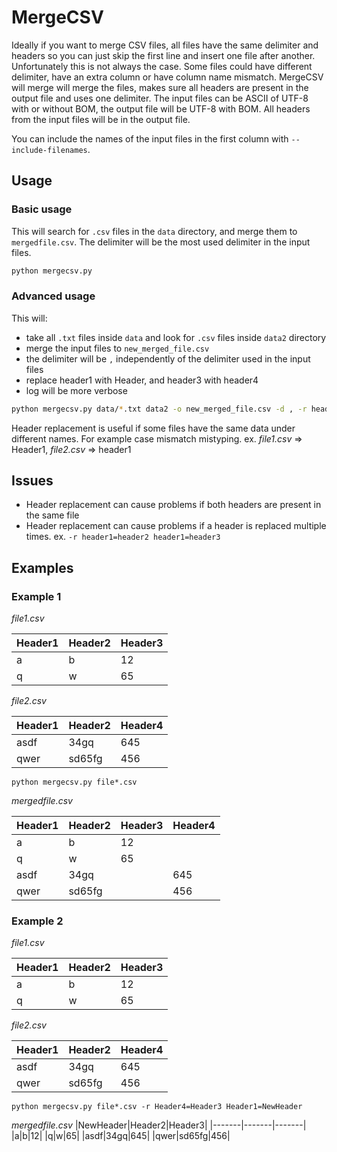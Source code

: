 # MergeCSV

Ideally if you want to merge CSV files, all files have the same delimiter and headers so you can just skip the first line and insert one file after another. Unfortunately this is not always the case.
Some files could have different delimiter, have an extra column or have column name mismatch.
MergeCSV will merge will merge the files, makes sure all headers are present in the output file and uses one delimiter.
The input files can be ASCII of UTF-8 with or without BOM, the output file will be UTF-8 with BOM.
All headers from the input files will be in the output file.

You can include the names of the input files in the first column with `--include-filenames`.

## Usage

### Basic usage

This  will search for `.csv` files in the `data` directory, and merge them to `mergedfile.csv`.
The delimiter will be the most used delimiter in the input files.

```sh
python mergecsv.py
```

### Advanced usage

This will:

- take all `.txt` files inside `data` and look for `.csv` files inside `data2` directory
- merge the input files to `new_merged_file.csv`
- the delimiter will be `,` independently of the delimiter used in the input files
- replace header1 with Header, and header3 with header4
- log will be more verbose

```sh
python mergecsv.py data/*.txt data2 -o new_merged_file.csv -d , -r header1=Header header3=header4 -v
```

Header replacement is useful if some files have the same data under different names. For example case mismatch mistyping. ex. *file1.csv* => Header1, *file2.csv* => header1

## Issues

- Header replacement can cause problems if both headers are present in the same file
- Header replacement can cause problems if a header is replaced multiple times. ex. `-r header1=header2 header1=header3`

## Examples

### Example 1

*file1.csv*

|Header1|Header2|Header3|
|-------|-------|-------|
|a|b|12|
|q|w|65|

*file2.csv*

|Header1|Header2|Header4|
|-------|-------|-------|
|asdf|34gq|645|
|qwer|sd65fg|456|

`python mergecsv.py file*.csv`

*mergedfile.csv*

|Header1|Header2|Header3|Header4|
|-------|-------|-------|-------|
|a|b|12||
|q|w|65||
|asdf|34gq||645|
|qwer|sd65fg||456|

### Example 2

*file1.csv*

|Header1|Header2|Header3|
|-------|-------|-------|
|a|b|12|
|q|w|65|

*file2.csv*

|Header1|Header2|Header4|
|-------|-------|-------|
|asdf|34gq|645|
|qwer|sd65fg|456|

`python mergecsv.py file*.csv -r Header4=Header3 Header1=NewHeader`

*mergedfile.csv*
|NewHeader|Header2|Header3|
|-------|-------|-------|
|a|b|12|
|q|w|65|
|asdf|34gq|645|
|qwer|sd65fg|456|
